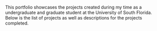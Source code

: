 This portfolio showcases the projects created during my time as a undergraduate and graduate student at the University of South Florida. Below is the list of projects as well as descriptions
for the projects completed.
